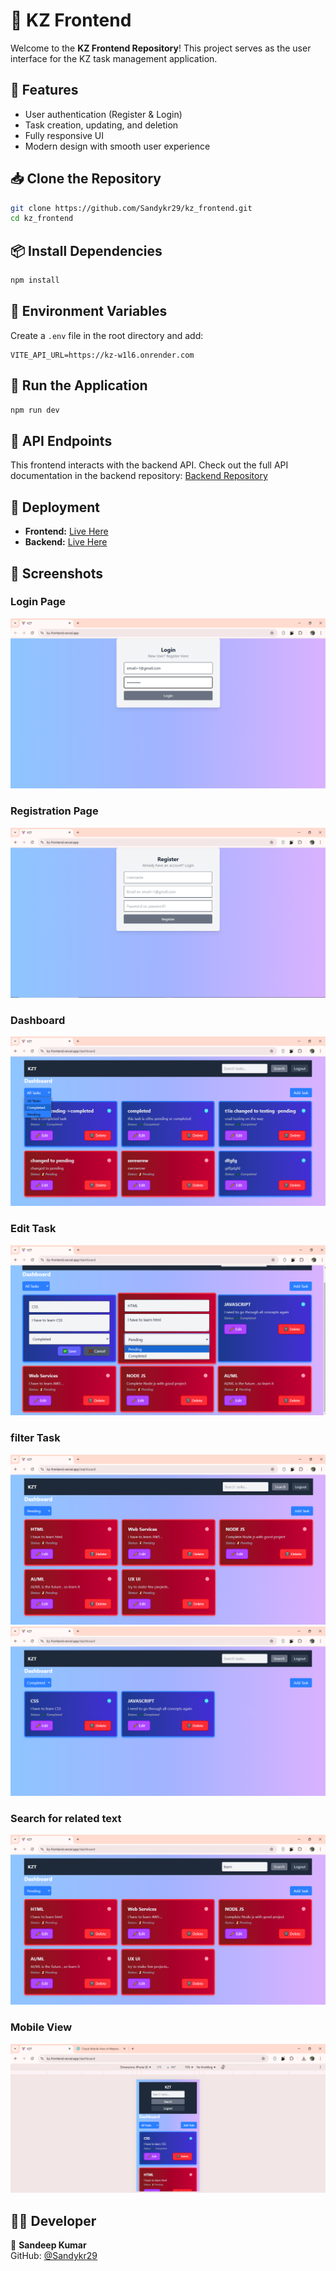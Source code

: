 # 🚀 KZ Frontend

Welcome to the **KZ Frontend Repository**! This project serves as the user interface for the KZ task management application.

## 🌟 Features
- User authentication (Register & Login)
- Task creation, updating, and deletion
- Fully responsive UI
- Modern design with smooth user experience

## 📥 Clone the Repository
```bash
git clone https://github.com/Sandykr29/kz_frontend.git
cd kz_frontend
```

## 📦 Install Dependencies
```bash
npm install
```

## 🔧 Environment Variables
Create a `.env` file in the root directory and add:
```env
VITE_API_URL=https://kz-w1l6.onrender.com
```

## 🚀 Run the Application
```bash
npm run dev
```

## 📌 API Endpoints
This frontend interacts with the backend API. Check out the full API documentation in the backend repository:
[Backend Repository](https://github.com/Sandykr29/KZ.git)

## 🔗 Deployment
- **Frontend:** [Live Here](https://kz-frontend.vercel.app/)
- **Backend:** [Live Here](https://kz-w1l6.onrender.com)


## 📸 Screenshots

### Login Page  
![Login Page](public/screenshots/login.png)

### Registration Page  
![Registration Page](public/screenshots/register.png)

### Dashboard  
![Dashboard](public/screenshots/dashboard.png)

### Edit Task  
![Edit Task](public/screenshots/edit-task.png)

### filter Task
![Filter Task](public/screenshots/pending-filter.png)
![Filter Task](public/screenshots/completed-filter.png)

### Search for related text  
![Search for related text ](public/screenshots/search.png)

### Mobile View  
![Mobile View](public/screenshots/mobile-view.png)


## 👨‍💻 Developer
👤 **Sandeep Kumar**  
GitHub: [@Sandykr29](https://github.com/Sandykr29)

